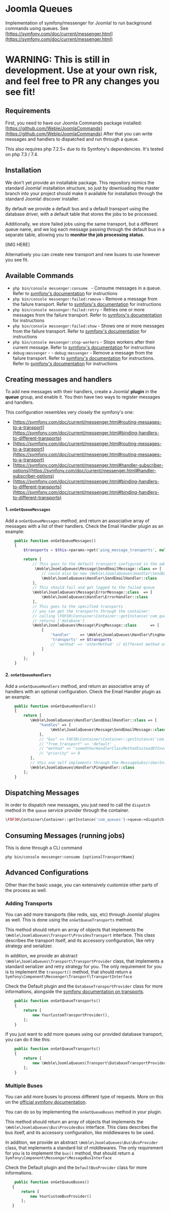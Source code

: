 # Joomla Queues

Implementation of symfony/messenger for Joomla! to run background commands using queues.
See [https://symfony.com/doc/current/messenger.html](https://symfony.com/doc/current/messenger.html)

# WARNING: This is still in development. Use at your own risk, and feel free to PR any changes you see fit!

## Requirements

First, you need to have our Joomla Commands package installed:
[https://github.com/Weble/JoomlaCommands](https://github.com/Weble/JoomlaCommands)
After that you can write messages and handlers to dispatched and run through a queue.

This also requires php 7.2.5+ due to its Symfony's dependencies. It's tested on php 7.3 / 7.4.

## Installation

We don't yet provide an installable package.
This repository mimics the standard Joomla! installation structure, so just by downloading the master branch into your project should make it available for installation through the standard Joomla! discover installer.

By default we provide a default bus and a default transport using the database driver, with a default table that stores the jobs to be processed.

Additionally, we store failed jobs using the same transport, but a different queue name, and we log each message passing through the default bus in a separate table, allowing you to **monitor the job processing status.**

[IMG HERE]

Alternatively you can create new transport and new buses to use however you see fit.

## Available Commands

- ```php bin/console messenger:consume ``` - Consume messages in a queue. Refer to [symfony's documentation](https://symfony.com/doc/current/messenger.html#consuming-messages-running-the-worker) for instructions
- ```php bin/console messenger:failed:remove``` - Remove a message from the failure transport. Refer to [symfony's documentation](https://symfony.com/doc/current/messenger.html#saving-retrying-failed-messages) for instructions
- ```php bin/console messenger:failed:retry``` - Retries one or more messages from the failure transport. Refer to [symfony's documentation](https://symfony.com/doc/current/messenger.html#saving-retrying-failed-messages) for instructions
- ```php bin/console messenger:failed:show``` - Shows one or more messages from the failure transport. Refer to [symfony's documentation](https://symfony.com/doc/current/messenger.html#saving-retrying-failed-messages) for instructions
- ```php bin/console messenger:stop-workers``` - Stops workers after their current message. Refer to [symfony's documentation](https://symfony.com/doc/current/messenger.html#deploying-to-production) for instructions
- ```debug:messenger``` - - ```debug:messenger``` - Remove a message from the failure transport. Refer to [symfony's documentation](https://symfony.com/doc/current/messenger.html#consuming-messages-running-the-worker) for instructions. Refer to [symfony's documentation](https://symfony.com/doc/current/messenger.html#creating-a-message-handler) for instructions

## Creating messages and handlers

To add new messages with their handlers, create a Joomla! **plugin** in the **queue** group, and enable it.
You then have two ways to register messages and handlers.

This configuration resembles very closely the symfony's one:
- [https://symfony.com/doc/current/messenger.html#routing-messages-to-a-transport](https://symfony.com/doc/current/messenger.html#binding-handlers-to-different-transports)
- [https://symfony.com/doc/current/messenger.html#routing-messages-to-a-transport](https://symfony.com/doc/current/messenger.html#routing-messages-to-a-transport)
- [https://symfony.com/doc/current/messenger.html#handler-subscriber-options](https://symfony.com/doc/current/messenger.html#handler-subscriber-options)
- [https://symfony.com/doc/current/messenger.html#binding-handlers-to-different-transports](https://symfony.com/doc/current/messenger.html#binding-handlers-to-different-transports)

#### 1. ```onGetQueueMessages``` 

Add a ```onGetQueueMessages```  method, and return an associative array of messages with a list of their handlers.
Check the Email Handler plugin as an example:

```php
    public function onGetQueueMessages()
    {
        $transports = $this->params->get('ping_message_transports', null);

        return [
            // This goes to the default transport configured in the admin parameters
             \Weble\JoomlaQueues\Message\SendEmailMessage::class => [
                // could also be new \Weble\JoomlaQueues\Handler\SendEmailHandler()
                \Weble\JoomlaQueues\Handler\SendEmailHandler::class
            ],
            // This should fail and get logged to the failed queue
            \Weble\JoomlaQueues\Message\ErrorMessage::class  => [
                \Weble\JoomlaQueues\Handler\ErrorHandler::class
            ],
            // This goes to the specified transports
            // you can get the transports through the container:
            // calling \FOF30\Container\Container::getInstance('com_queues')->transport->getTransportsKeys(); 
            // returns ['database']
            \Weble\JoomlaQueues\Message\PingMessage::class      => [
                [
                    'handler'    => \Weble\JoomlaQueues\Handler\PingHandler::class,
                    'transports' => $transports
                    // 'method' => 'otherMethod' // different method on the handler, other than __invoke()
                ]
            ]
        ];
    }
```

#### 2. ```onGetQueueHandlers``` 

Add a ```onGetQueueHandlers```  method, and return an associative array of handlers with an optional configuration.
Check the Email Handler plugin as an example:

```php
    public function onGetQueueHandlers()
    {
        return [
           \Weble\JoomlaQueues\Handler\SendEmailHandler::class => [
               "handles" => [
                    \Weble\JoomlaQueues\Message\SendEmailMessage::class
               ],
               // "bus" => FOF30\Container\Container::getInstance('com_queues')->bus->getDefaultName(),
               // "from_transport" => 'default' ,
               // "method" => "someOtherHandlerClassMethodInsteadOfInvoke",
               // "priority" => 0
           ],
           // this one self implements through the MessageSubscriberInterface
           \Weble\JoomlaQueues\Handler\PingHandler::class
        ];
    }
```

## Dispatching Messages

In order to dispatch new messages, you just need to call the ```dispatch``` method in the ```queue``` service provider through the container.

```php
\FOF30\Container\Container::getInstance('com_queues')->queue->dispatch(new \Weble\JoomlaQueues\Message\PingMessage());
```

## Consuming Messages (running jobs)

This is done through a CLI command

```php bin/console messenger:consume {optionalTransportName}```

## Advanced Configurations

Other than the basic usage, you can extensively customize other parts of the process as well.

### Adding Transports

You can add more transports (like redis, sqs, etc) through Joomla! plugins as well.
This is done using the ```onGetQueueTransports``` method.

This method should return an array of objects that implements the ```\Weble\JoomlaQueues\Transport\ProvidesTransport``` interface. This class describes the transport itself, and its accessory configuration, like retry strategy and serializer.

In addition, we provide an abstract ```\Weble\JoomlaQueues\Transport\TransportProvider```  class, that implements a standard serializer and retry strategy for you. The only requirement for you is to implement the ```transport()``` method, that should return a ```Symfony\Component\Messenger\Transport\TransportInterface```

Check the Default plugin and the ```DatabaseTransportProvider``` class for more informations, alongside the [symfony documentation on transports](https://symfony.com/doc/current/messenger.html#transport-configuration).

```php
    public function onGetQueueTransports()
    {
        return [
            new YourCustomTransportProvider(),
        ];
    }
```

If you just want to add more queues using our provided database transport, you can do it like this:

```php
    public function onGetQueueTransports()
    {
        return [
            new \Weble\JoomlaQueues\Transport\DatabaseTransportProvider('newqueuename'),
        ];
    }
```

### Multiple Buses

You can add more buses to process different type of requests. More on this on the [official symfony documentation](https://symfony.com/doc/current/messenger/multiple_buses.html).

You can do so by implementing the ```onGetQueueBuses``` method in your plugin.

This method should return an array of objects that implements the ```\Weble\JoomlaQueues\Bus\ProvidesBus``` interface. This class describes the bus itself, and its accessory configuration, like middlewares to be used.

In addition, we provide an abstract ```\Weble\JoomlaQueues\Bus\BusProvider```  class, that implements a standard list of middlewares. The only requirement for you is to implement the ```bus()``` method, that should return a ```Symfony\Component\Messenger\MessageBusInterface```

Check the Default plugin and the ```DefaultBusProvider``` class for more informations.

```php
    public function onGetQueueBuses()
   {
       return [
           new YourCustomBusProvider()
       ];
   }
```
